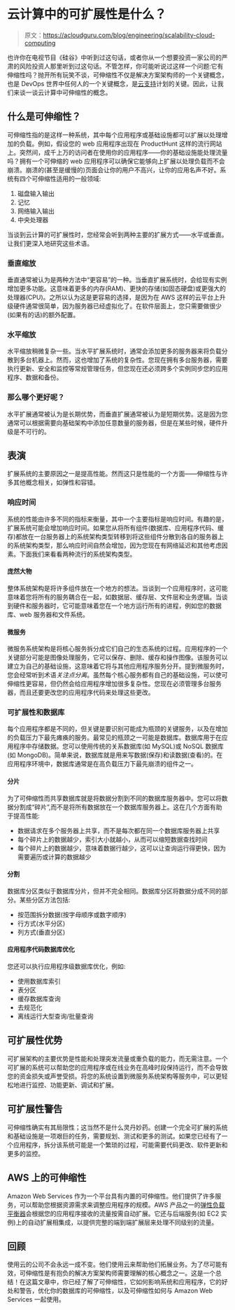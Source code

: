 # 云计算中的可扩展性是什么？

> 原文：<https://acloudguru.com/blog/engineering/scalability-cloud-computing>

也许你在电视节目《硅谷》中听到过这句话，或者你从一个想要投资一家公司的严肃的风险投资人那里听到过这句话。不管怎样，你可能听说过这样一个问题:它有伸缩性吗？抛开所有玩笑不谈，可伸缩性不仅是解决方案架构师的一个关键概念，也是 DevOps 世界中任何人的一个关键概念，是[云支持](https://acloudguru.com/platform/accelerator-program)计划的关键。因此，让我们来谈一谈云计算中可伸缩性的概念。

## 什么是可伸缩性？

可伸缩性指的是这样一种系统，其中每个应用程序或基础设施都可以扩展以处理增加的负载。例如，假设您的 web 应用程序出现在 ProductHunt 这样的流行网站上。突然间，成千上万的访问者在使用你的应用程序——你的基础设施能处理流量吗？拥有一个可伸缩的 web 应用程序可以确保它能够向上扩展以处理负载而不会崩溃。崩溃的(甚至是缓慢的)页面会让你的用户不高兴，让你的应用名声不好。系统有四个可伸缩性适用的一般领域:

1.  磁盘输入输出
2.  记忆
3.  网络输入输出
4.  中央处理器

当谈到云计算的可扩展性时，您经常会听到两种主要的扩展方式——水平或垂直。让我们更深入地研究这些术语。

### 垂直缩放

垂直通常被认为是两种方法中“更容易”的一种。当垂直扩展系统时，会给现有实例增加更多功能。这意味着更多的内存(RAM)、更快的存储(如固态硬盘)或更强大的处理器(CPU)。之所以认为这是更容易的选择，是因为在 AWS 这样的云平台上升级硬件通常很简单，因为服务器已经虚拟化了。在软件层面上，您只需要做很少(如果有的话)的额外配置。

### 水平缩放

水平缩放稍微复杂一些。当水平扩展系统时，通常会添加更多的服务器来将负载分散到多台机器上。然而，这也增加了系统的复杂性。您现在拥有多台服务器，需要执行更新、安全和监控等常规管理任务，但您现在还必须跨多个实例同步您的应用程序、数据和备份。

### 那么哪个更好呢？

水平扩展通常被认为是长期优势，而垂直扩展通常被认为是短期优势。这是因为您通常可以根据需要向基础架构中添加任意数量的服务器，但是在某些时候，硬件升级是不可行的。

## 表演

扩展系统的主要原因之一是提高性能。然而这只是性能的一个方面——伸缩性与许多其他概念相关，如弹性和容错。

### 响应时间

系统的性能由许多不同的指标来衡量，其中一个主要指标是响应时间。有趣的是，扩展系统可能会增加响应时间。如果您从将所有组件(数据库、应用程序代码、缓存)都放在一台服务器上的系统架构类型转移到将这些组件分散到各自的服务器上的系统架构类型，那么响应时间自然会增加，因为您现在有网络延迟和其他考虑因素。下面我们来看看两种流行的系统架构类型。

#### 庞然大物

整体系统架构是将许多组件放在一个地方的想法。当谈到一个应用程序时，这可能意味着您将所有的服务耦合在一起，如数据层、缓存层、文件层和业务逻辑。当谈到硬件和服务器时，它可能意味着您在一个地方运行所有的进程，例如您的数据库、web 服务器和文件系统。

#### 微服务

微服务系统架构是将核心服务拆分成它们自己的生态系统的过程。应用程序的一个关键部分可能是图像处理服务，它可以保存、删除、缓存和操作图像。该服务可以建立为自己的基础设施，这意味着它将与其他应用程序服务分开。提到微服务时，您会经常听到术语*关注点分离*。虽然每个核心服务都有自己的基础设施，可以使可伸缩性更容易，但仍然会给应用程序增加很多复杂性。您现在必须管理多台服务器，而且还要更改您的应用程序代码来处理这些更改。

### 可扩展性和数据库

每个应用程序都是不同的，但关键是要识别可能成为瓶颈的关键服务，以及在增加的负载压力下最先瘫痪的服务。最常见的瓶颈之一可能是数据库。数据库用于在应用程序中存储数据。您可以使用传统的关系数据库(如 MySQL)或 NoSQL 数据库(如 MongoDB)。简单来说，数据库就是用来写数据(保存)和读数据(查看)的。在应用程序环境中，数据库通常是在高负载压力下最先崩溃的组件之一。

#### 分片

为了可伸缩性而共享数据库就是将数据分割到不同的数据库服务器中。您可以将数据分割成“碎片”,而不是将所有数据放在一个数据库服务器上。这在几个方面有助于提高性能:

*   数据请求在多个服务器上共享，而不是每次都在同一个数据库服务器上共享
*   每个碎片上的数据越少，索引大小就越小，从而可以缩短数据查找时间
*   每个碎片上的数据越少，意味着数据行越少，这可以让查询运行得更快，因为需要遍历或计算的数据越少

#### 分割

数据库分区类似于数据库分片，但并不完全相同。数据库分区将数据分成不同的部分。某些分区方法包括:

*   按范围拆分数据(按字母顺序或数字顺序)
*   行方式(水平分区)
*   列方式(垂直分区)

#### 应用程序代码数据库优化

您还可以执行应用程序级数据库优化，例如:

*   使用数据库索引
*   表分区
*   缓存数据库查询
*   去规范化
*   离线运行大型查询/批量查询

## 可扩展性优势

可扩展架构的主要优势是性能和处理突发流量或重负载的能力，而无需注意。一个可扩展的系统可以帮助您的应用程序或在线业务在高峰时段保持运行，而不会导致您的资金损失或声誉受损。将您的系统设置到微服务系统架构等服务中，可以更轻松地进行监控、功能更新、调试和扩展。

## 可扩展性警告

可伸缩性确实有其局限性；这当然不是什么灵丹妙药。创建一个完全可扩展的系统和基础设施是一项艰巨的任务，需要规划、测试和更多的测试。如果您已经有了一个应用程序，拆分该系统可能是一个繁琐的过程，可能需要代码更改、软件更新和更多的监控。

## AWS 上的可伸缩性

Amazon Web Services 作为一个平台具有内置的可伸缩性。他们提供了许多服务，可以帮助您根据资源需求来调整应用程序的规模。AWS 产品之一的[弹性负载平衡器](https://aws.amazon.com/elasticloadbalancing/ "AWS")会根据您的应用程序接收的流量按需自动扩展。它还与后端服务(如 EC2 实例)上的自动扩展相集成，以提供完整的端到端扩展层来处理不同级别的流量。

## 回顾

使用云的公司不会永远一成不变。他们使用云来帮助他们拓展业务。为了尽可能有效，可伸缩性是有抱负的解决方案架构师需要理解的核心概念之一。这是一个总结！在这篇文章中，你已经了解了可伸缩性，它如何影响系统和应用程序，它的好处和警告，优化你的数据库的可伸缩性，以及可伸缩性如何与 Amazon Web Services 一起使用。